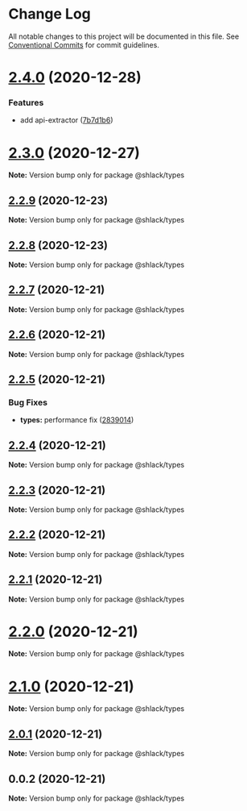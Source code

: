 # Change Log

All notable changes to this project will be documented in this file.
See [Conventional Commits](https://conventionalcommits.org) for commit guidelines.

# [2.4.0](https://github.com/bgorkem/js-ts-monorepos/compare/v2.3.0...v2.4.0) (2020-12-28)


### Features

* add api-extractor ([7b7d1b6](https://github.com/bgorkem/js-ts-monorepos/commit/7b7d1b6aef9690b10fbb5cf53cef1d6e2180101c))





# [2.3.0](https://github.com/bgorkem/js-ts-monorepos/compare/v2.2.9...v2.3.0) (2020-12-27)

**Note:** Version bump only for package @shlack/types





## [2.2.9](https://github.com/bgorkem/js-ts-monorepos/compare/v2.2.8...v2.2.9) (2020-12-23)

**Note:** Version bump only for package @shlack/types





## [2.2.8](https://github.com/bgorkem/js-ts-monorepos/compare/v2.2.7...v2.2.8) (2020-12-23)

**Note:** Version bump only for package @shlack/types





## [2.2.7](https://github.com/bgorkem/js-ts-monorepos/compare/v2.2.6...v2.2.7) (2020-12-21)

**Note:** Version bump only for package @shlack/types





## [2.2.6](https://github.com/bgorkem/js-ts-monorepos/compare/v2.2.5...v2.2.6) (2020-12-21)

**Note:** Version bump only for package @shlack/types





## [2.2.5](https://github.com/bgorkem/js-ts-monorepos/compare/v2.2.4...v2.2.5) (2020-12-21)


### Bug Fixes

* **types:** performance fix ([2839014](https://github.com/bgorkem/js-ts-monorepos/commit/2839014fbec0a62e8e1b700c9157440916f59f78))





## [2.2.4](https://github.com/bgorkem/js-ts-monorepos/compare/v2.2.3...v2.2.4) (2020-12-21)

**Note:** Version bump only for package @shlack/types





## [2.2.3](https://github.com/bgorkem/js-ts-monorepos/compare/v2.2.2...v2.2.3) (2020-12-21)

**Note:** Version bump only for package @shlack/types





## [2.2.2](https://github.com/bgorkem/js-ts-monorepos/compare/v2.2.1...v2.2.2) (2020-12-21)

**Note:** Version bump only for package @shlack/types





## [2.2.1](https://github.com/bgorkem/js-ts-monorepos/compare/v2.2.0...v2.2.1) (2020-12-21)

**Note:** Version bump only for package @shlack/types





# [2.2.0](https://github.com/bgorkem/js-ts-monorepos/compare/v2.1.0...v2.2.0) (2020-12-21)

**Note:** Version bump only for package @shlack/types





# [2.1.0](https://github.com/bgorkem/js-ts-monorepos/compare/v2.0.1...v2.1.0) (2020-12-21)

**Note:** Version bump only for package @shlack/types





## [2.0.1](https://github.com/bgorkem/js-ts-monorepos/compare/v2.0.0...v2.0.1) (2020-12-21)

**Note:** Version bump only for package @shlack/types





## 0.0.2 (2020-12-21)

**Note:** Version bump only for package @shlack/types
